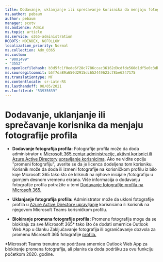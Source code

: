 ```yaml
---
title: Dodavanje, uklanjanje ili sprečavanje korisnika da menjaju fotografije profila
ms.author: pebaum
author: pebaum
manager: scotv
ms.audience: Admin
ms.topic: article
ms.service: o365-administration
ROBOTS: NOINDEX, NOFOLLOW
localization_priority: Normal
ms.collection: Adm_O365
ms.custom:
- "9001499"
- "3552"
ms.openlocfilehash: b3d5fc1f0ede6f28c7786ccac36162d9cdfde560d1df5e0c3db8128b5ee51a4f
ms.sourcegitcommit: b5f7da89a650d2915dc652449623c78be6247175
ms.translationtype: MT
ms.contentlocale: sr-Latn-RS
ms.lasthandoff: 08/05/2021
ms.locfileid: "53935639"
---
```

# <a name="add-remove-or-prevent-users-from-changing-profile-photos"></a>Dodavanje, uklanjanje ili sprečavanje korisnika da menjaju fotografije profila

- **Dodavanje fotografija profila:** Fotografije profila može da doda administrator u [Microsoft 365 centar administracije, aktivni korisnici ili Azure Active Directory](https://admin.microsoft.com/Adminportal/Home?source=applauncher#/users) [upravljanje korisnicima](https://portal.azure.com/#blade/Microsoft_AAD_IAM/UsersManagementMenuBlade/AllUsers).  Ako ne vidite opciju "promeni fotografiju", uverite se da je licenca dodeljena tom korisniku. Korisnik može da doda ili izmeni fotografije na korisničkom profilu iz bilo koje Microsoft 365 tako što će kliknuti na njihove inicijale /fotografiju u gornjem desnom vremenu ekrana. Više informacija o dodavanju fotografije profila potražite u temi [Dodavanje fotografije profila na Microsoft 365.](https://support.office.com/article/add-your-profile-photo-to-office-365-2eaf93fd-b3f1-43b9-9cdc-bdcd548435b7)

- **Uklanjanje fotografija profila:** Administrator može da ukloni fotografije profila u [Azure Active Directory upravljanje](https://portal.azure.com/#blade/Microsoft_AAD_IAM/UsersManagementMenuBlade/AllUsers) korisnicima ili korisnik na njegovom Microsoft Teams korisničkom profilu.

- **Blokiranje promena fotografije profila:** Promene fotografija mogu da se blokiraju za sve Microsoft 365* tako što će dodati smernice Outlook Web App u članku Zaključavanje fotografija ili ograničavanje dozvola za promenu Microsoft 365 fotografije [profila.](https://answers.microsoft.com/msoffice/forum/msoffice_o365admin-mso_dep365-mso_o365b/locking-photos-or-restricting-permissions-to/1d19ae4f-de5d-4c3d-a0ad-4b8b8ac32e3d)

*Microsoft Teams trenutno ne podržava smernice Outlook Web App za blokiranje promena fotografija, ali planira da doda podršku za ovu funkciju početkom 2020. godine.
